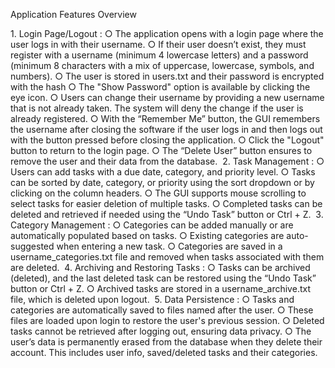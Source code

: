 ‭Application Features Overview‬

‭1.‬‭ Login Page/Logout‬‭ :‬
○‬‭ The application opens with a login page where the user logs in with their‬ username.‬
○‬‭ If their user doesn’t exist, they must register with a username (minimum 4‭ lowercase letters) and a password (minimum 8 characters with a mix of‬ uppercase, lowercase, symbols, and numbers).‬
○ The user is stored in users.txt and their password is encrypted with the hash‬
○ The "Show Password" option is available by clicking the eye icon.‬
○‬‭ Users can change their username by providing a new username that is not‬ already taken. The system will deny the change if the user is already registered.‬
○‬‭ With the “Remember Me” button, the GUI remembers the username after closing‬‭ the software if the user logs in and then logs out with the button pressed before‬ closing the application.‬
○‬‭ Click the "Logout" button to return to the login page.‬
○‬‭ The “Delete User” button ensures to remove the user and their data from the‬ database.‬
‭
2.‬‭ Task Management‬‭ :‬
○‬‭ Users can add tasks with a due date, category, and priority level.‬
○‬‭ Tasks can be sorted by date, category, or priority using the sort dropdown or by‬ clicking on the column headers.‬
○‭ The GUI supports mouse scrolling to select tasks for easier deletion of multiple‬ tasks.‬
○‬‭ Completed tasks can be deleted and retrieved if needed using the “Undo Task” button or Ctrl + Z.‬
‭
3.‬‭ Category Management‬‭ :‬
○‬‭ Categories can be added manually or are automatically populated based on‬ tasks.‬
○ Existing categories are auto-suggested when entering a new task.‬
○‬‭ Categories are saved in a username_categories.txt file and removed when tasks‬ associated with them are deleted.‬
‭
4.‬‭ Archiving and Restoring Tasks‬‭ :
○ Tasks can be archived (deleted), and the last deleted task can be restored using‬ the “Undo Task” button or Ctrl + Z.‬
○‬‭ Archived tasks are stored in a username_archive.txt file, which is deleted upon‬ logout.‬
‭
5.‬‭ Data Persistence‬‭ :‬
○ Tasks and categories are automatically saved to files named after the user.‬
○‬ These files are loaded upon login to restore the user's previous session.‬
○‬‭ Deleted tasks cannot be retrieved after logging out, ensuring data privacy.‬
○ The user’s data is permanently erased from the database when they delete their‬ account. This includes user info, saved/deleted tasks and their categories.‬
